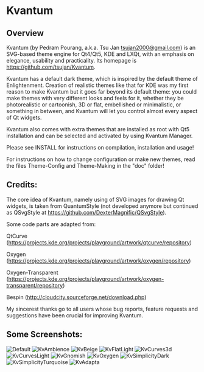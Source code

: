 # Kvantum

## Overview

Kvantum (by Pedram Pourang, a.k.a. Tsu Jan <tsujan2000@gmail.com>) is an SVG-based theme engine for Qt4/Qt5, KDE and LXQt, with an emphasis on elegance, usability and practicality. Its homepage is <https://github.com/tsujan/Kvantum>.

Kvantum has a default dark theme, which is inspired by the default theme of Enlightenment. Creation of realistic themes like that for KDE was my first reason to make Kvantum but it goes far beyond its default theme: you could make themes with very different looks and feels for it, whether they be photorealistic or cartoonish, 3D or flat, embellished or minimalistic, or something in between, and Kvantum will let you control almost every aspect of Qt widgets.

Kvantum also comes with extra themes that are installed as root with Qt5 installation and can be selected and activated by using Kvantum Manager.

Please see INSTALL for instructions on compilation, installation and usage!

For instructions on how to change configuration or make new themes, read the files Theme-Config and Theme-Making in the "doc" folder!


## Credits:

The core idea of Kvantum, namely using of SVG images for drawing Qt widgets, is taken from QuantumStyle (not developed anymore but continued as QSvgStyle at https://github.com/DexterMagnific/QSvgStyle).

Some code parts are adapted from:

QtCurve (https://projects.kde.org/projects/playground/artwork/qtcurve/repository)

Oxygen (https://projects.kde.org/projects/playground/artwork/oxygen/repository)

Oxygen-Transparent (https://projects.kde.org/projects/playground/artwork/oxygen-transparent/repository)

Bespin (http://cloudcity.sourceforge.net/download.php)

My sincerest thanks go to all users whose bug reports, feature requests and suggestions have been crucial for improving Kvantum.

## Some Screenshots:

![Default](screenshots/Default.png?raw=true "Default")
![KvAmbience](screenshots/KvAmbience.png?raw=true "KvAmbience")
![KvBeige](screenshots/KvBeige.png?raw=true "KvBeige")
![KvFlatLight](screenshots/KvFlatLight.png?raw=true "KvFlatLight")
![KvCurves3d](screenshots/KvCurves3d.png?raw=true "KvCurves3d")
![KvCurvesLight](screenshots/KvCurvesLight.png?raw=true "KvCurvesLight")
![KvGnomish](screenshots/KvGnomish.png?raw=true "KvGnomish")
![KvOxygen](screenshots/KvOxygen.png?raw=true "KvOxygen")
![KvSimplicityDark](screenshots/KvSimplicityDark.png?raw=true "KvSimplicityDark")
![KvSimplicityTurquoise](screenshots/KvSimplicityTurquoise.png?raw=true "KvSimplicityTurquoise")
![KvAdapta](screenshots/KvAdapta.png?raw=true "KvAdapta")
